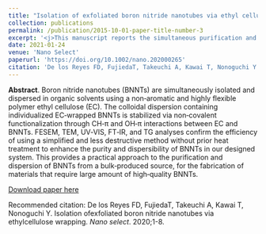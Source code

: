 ```yaml
---
title: "Isolation of exfoliated boron nitride nanotubes via ethyl cellulose wrapping"
collection: publications
permalink: /publication/2015-10-01-paper-title-number-3
excerpt: '<j>This manuscript reports the simultaneous purification and stable dispersion of boron nitride nanotubes (BNNTs) using a non-aromatic polymer ethyl cellulose (EC). Recent efforts have focused on the quality enhancement of mass-produced BNNTs as well as on the different strategies for the improvement of their dispersibility, to enable various practical applications. However, these known purification methods and dispersion strategies involve energy intensive heat treatment, and highly expensive, conjugated polymers, respectively. Here, we examine the versatility of a flexible, non-toxic, and non-aromatic EC to functionalize and disperse BNNTs in wide range of solvents. Our work reveals that EC can uniformly and selectively wrap the tubes forming a homogeneous colloidal dispersion of individualized BNNTs, stabilized by a suitable solvent. This can provide wider potential applications specifically for the fabrication of materials that requires large amount of high-quality BNNTs.</j>'
date: 2021-01-24
venue: 'Nano Select'
paperurl: 'https://doi.org/10.1002/nano.202000265'
citation: 'De los Reyes FD, FujiedaT, Takeuchi A, Kawai T, Nonoguchi Y. Isolation ofexfoliated boron nitride nanotubes via ethylcellulose wrapping. <i>Nano select</i>. 2020;1-8.'
---
```

<b>Abstract</b>. Boron nitride nanotubes (BNNTs) are simultaneously isolated and dispersed in organic solvents using a non‐aromatic and highly flexible polymer ethyl cellulose (EC). The colloidal dispersion containing individualized EC‐wrapped BNNTs is stabilized via non‐covalent functionalization through CH‐π and OH‐π interactions between EC and BNNTs. FESEM, TEM, UV‐VIS, FT‐IR, and TG analyses confirm the efficiency of using a simplified and less destructive method without prior heat treatment to enhance the purity and dispersibility of BNNTs in our designed system. This provides a practical approach to the purification and dispersion of BNNTs from a bulk‐produced source, for the fabrication of materials that require large amount of high‐quality BNNTs.

[Download paper here](https://onlinelibrary.wiley.com/doi/epdf/10.1002/nano.202000265)

Recommended citation: De los Reyes FD, FujiedaT, Takeuchi A, Kawai T, Nonoguchi Y. Isolation ofexfoliated boron nitride nanotubes via ethylcellulose wrapping. <i>Nano select</i>. 2020;1-8.
